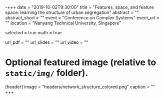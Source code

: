 -+++
date = "2019-10-02T9:30:00"
title = "Features, space, and feature space: learning the structure of urban segregation"
abstract = ""
abstract_short = ""
event = "Conference on Complex Systems"
event_url = ""
location = "Nanyang Technical University, Singapore"

selected = true
math = true

url_pdf = ""
url_slides = ""
url_video = ""

# Optional featured image (relative to `static/img/` folder).
[header]
image = "headers/network_structure_colored.png"
caption = ""
+++
